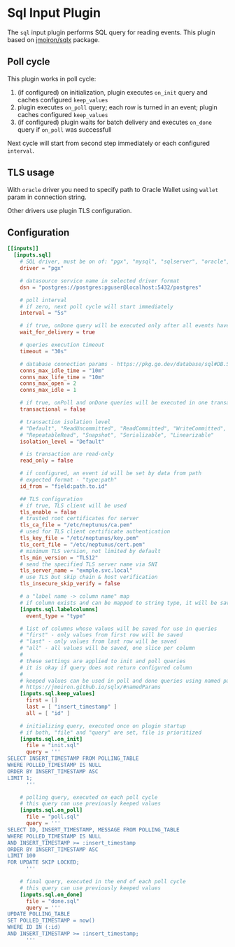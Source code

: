 # Sql Input Plugin

The `sql` input plugin performs SQL query for reading events. This plugin based on [jmoiron/sqlx](https://github.com/jmoiron/sqlx) package.

## Poll cycle

This plugin works in poll cycle:
1. (if configured) on initialization, plugin executes `on_init` query and caches configured `keep_values`
2. plugin executes `on_poll` query; each row is turned in an event; plugin caches configured `keep_values`
3. (if configured) plugin waits for batch delivery and executes `on_done` query if `on_poll` was successfull

Next cycle will start from second step immediately or each configured `interval`.

## TLS usage
With `oracle` driver you need to specify path to Oracle Wallet using `wallet` param in connection string.

Other drivers use plugin TLS configuration.

## Configuration
```toml
[[inputs]]
  [inputs.sql]
    # SQL driver, must be on of: "pgx", "mysql", "sqlserver", "oracle", "clickhouse"
    driver = "pgx"

    # datasource service name in selected driver format
    dsn = "postgres://postgres:pguser@localhost:5432/postgres"

    # poll interval
    # if zero, next poll cycle will start immediately
    interval = "5s"

    # if true, onDone query will be executed only after all events have been delivered
    wait_for_delivery = true

    # queries execution timeout
    timeout = "30s"

    # database connection params - https://pkg.go.dev/database/sql#DB.SetConnMaxIdleTime
    conns_max_idle_time = "10m"
    conns_max_life_time = "10m"
    conns_max_open = 2
    conns_max_idle = 1

    # if true, onPoll and onDone queries will be executed in one transaction
    transactional = false

    # transaction isolation level
    # "Default", "ReadUncommitted", "ReadCommitted", "WriteCommitted", 
    # "RepeatableRead", "Snapshot", "Serializable", "Linearizable"
    isolation_level = "Default"

    # is transaction are read-only
    read_only = false

    # if configured, an event id will be set by data from path
    # expected format - "type:path"
    id_from = "field:path.to.id"

    ## TLS configuration
    # if true, TLS client will be used
    tls_enable = false
    # trusted root certificates for server
    tls_ca_file = "/etc/neptunus/ca.pem"
    # used for TLS client certificate authentication
    tls_key_file = "/etc/neptunus/key.pem"
    tls_cert_file = "/etc/neptunus/cert.pem"
    # minimum TLS version, not limited by default
    tls_min_version = "TLS12"
    # send the specified TLS server name via SNI
    tls_server_name = "exmple.svc.local"
    # use TLS but skip chain & host verification
    tls_insecure_skip_verify = false

    # a "label name -> column name" map
    # if column exists and can be mapped to string type, it will be saved as configured label
    [inputs.sql.labelcolumns]
      event_type = "type"

    # list of columns whose values will be saved for use in queries
    # "first" - only values from first row will be saved
    # "last" - only values from last row will be saved
    # "all" - all values will be saved, one slice per column
    #
    # these settings are applied to init and poll queries
    # it is okay if query does not return configured column
    #
    # keeped values can be used in poll and done queries using named params
    # https://jmoiron.github.io/sqlx/#namedParams
    [inputs.sql.keep_values]
      first = []
      last = [ "insert_timestamp" ]
      all = [ "id" ]

    # initializing query, executed once on plugin startup
    # if both, "file" and "query" are set, file is prioritized
    [inputs.sql.on_init]
      file = "init.sql"
      query = '''
SELECT INSERT_TIMESTAMP FROM POLLING_TABLE
WHERE POLLED_TIMESTAMP IS NULL
ORDER BY INSERT_TIMESTAMP ASC
LIMIT 1;
      '''

    # polling query, executed on each poll cycle
    # this query can use previously keeped values 
    [inputs.sql.on_poll]
      file = "poll.sql"
      query = '''
SELECT ID, INSERT_TIMESTAMP, MESSAGE FROM POLLING_TABLE
WHERE POLLED_TIMESTAMP IS NULL
AND INSERT_TIMESTAMP >= :insert_timestamp
ORDER BY INSERT_TIMESTAMP ASC
LIMIT 100
FOR UPDATE SKIP LOCKED;
      '''

    # final query, executed in the end of each poll cycle
    # this query can use previously keeped values 
    [inputs.sql.on_done]
      file = "done.sql"
      query = '''
UPDATE POLLING_TABLE
SET POLLED_TIMESTAMP = now()
WHERE ID IN (:id)
AND INSERT_TIMESTAMP >= :insert_timestamp;
      '''
```
